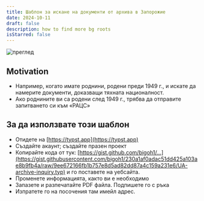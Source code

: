 ```yaml
---
title: Шаблон за искане на документи от архива в Запорожие
date: 2024-10-11
draft: false
description: how to find more bg roots
isStarred: false
---
```

![преглед](/img.png)

## Motivation
- Например, когато имате роднини, родени преди 1949 г., и искате да намерите документи, доказващи тяхната националност.
- Ако роднините ви са родени след 1949 г., трябва да отправите запитването си към «РАЦС»

## За да използвате този шаблон
- Отидете на [https://typst.app](https://typst.app)
- Създайте акаунт; създайте празен проект
- Копирайте кода от тук: [https://gist.github.com/bigoh1/...](https://gist.githubusercontent.com/bigoh1/230a1af0adac51dd425a103ae8b9fb4a/raw/9ee672166fb1b757e8d5ad82dd87a4c159a231e6/UA-archive-inquiry.typ) и го поставете на уебсайта.
- Променете информацията, както ви е необходимо
- Запазете и разпечатайте PDF файла. Подпишете го с ръка
- Изпратете го на посочения там имейл адрес.

